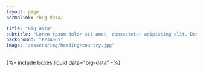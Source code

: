 ```yaml
---
layout: page
permalink: /big-data/

title: "Big Data"
subtitle: "Lorem ipsum dolor sit amet, consectetur adipiscing elit. Donec pellentesque tortor ipsum, nec sodales velit faucibus a. Vestibulum id laoreet mi."
background: "#234665"
image: "/assets/img/heading/country.jpg"
---
```


{%-
include boxes.liquid
data="big-data"
-%}